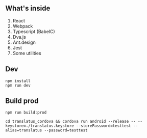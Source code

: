 ## What's inside

1. React
1. Webpack
1. Typescript (BabelC)
1. Dva.js
1. Ant.design
1. Jest
1. Some utilities

## Dev

```
npm install
npm run dev
```

## Build prod

```
npm run build:prod
```

```
cd translatus_cordova && cordova run android --release -- --keystore=./translatus.keystore --storePassword=testtest --alias=translatus --password=testtest
```